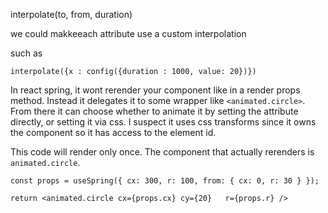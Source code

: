 interpolate(to, from, duration)

we could makkeeach attribute use a custom interpolation

such as

```
interpolate({x : config({duration : 1000, value: 20})})
```

In react spring, it wont rerender your component like in a render props method. Instead it delegates it to some wrapper like `<animated.circle>`. From there it can choose whether to animate it by setting the attribute directly, or setting it via css. I suspect it uses css transforms since it owns the component so it has access to the element id.

This code will render only once. The component that actually rerenders is `animated.circle`.

```
const props = useSpring({ cx: 300, r: 100, from: { cx: 0, r: 30 } });

return <animated.circle	cx={props.cx} cy={20}	r={props.r}	/>

```
